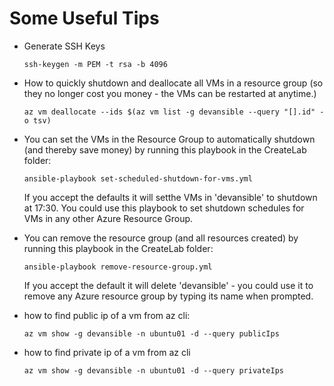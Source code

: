 # Some Useful Tips

* Generate SSH Keys
  
  `ssh-keygen -m PEM -t rsa -b 4096`

* How to quickly shutdown and deallocate all VMs in a resource group (so they no longer cost you money - the VMs can be restarted at anytime.)

   `az vm deallocate --ids $(az vm list -g devansible --query "[].id" -o tsv)`

* You can set the VMs in the Resource Group to automatically shutdown (and thereby save money) by running this playbook in the CreateLab folder:

    `ansible-playbook set-scheduled-shutdown-for-vms.yml`

    If you accept the defaults it will setthe VMs in 'devansible' to shutdown at 17:30.  You could use this playbook to set shutdown schedules for VMs in any other Azure Resource Group.

* You can remove the resource group (and all resources created) by running this playbook in the CreateLab folder:

    `ansible-playbook remove-resource-group.yml`

    If you accept the default it will delete 'devansible' - you could use it to remove any Azure resource group by typing its name when prompted.

* how to find public ip of a vm from az cli:

   `az vm show -g devansible -n ubuntu01 -d --query publicIps`

* how to find private ip of a vm from az cli

   `az vm show -g devansible -n ubuntu01 -d --query privateIps`
